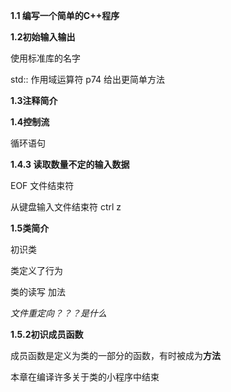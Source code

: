 **1.1 编写一个简单的C++程序**

**1.2初始输入输出**

使用标准库的名字

std::   作用域运算符   p74 给出更简单方法

**1.3注释简介**

**1.4控制流**

循环语句

**1.4.3 读取数量不定的输入数据**

EOF 文件结束符

从键盘输入文件结束符 ctrl z

**1.5类简介**

初识类

类定义了行为

类的读写 加法

*文件重定向？？？是什么*

**1.5.2初识成员函数**

成员函数是定义为类的一部分的函数，有时被成为**方法**

本章在编译许多关于类的小程序中结束

